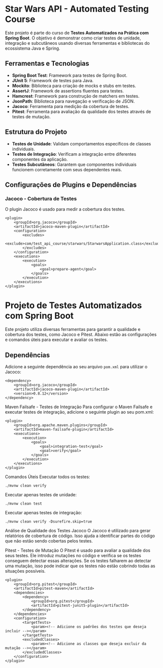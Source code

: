 # Star Wars API - Automated Testing Course

Este projeto é parte do curso de **Testes Automatizados na Prática com Spring Boot**. O objetivo é demonstrar como criar testes de unidade, integração e subcutâneos usando diversas ferramentas e bibliotecas do ecossistema Java e Spring.

## Ferramentas e Tecnologias

- **Spring Boot Test**: Framework para testes de Spring Boot.
- **JUnit 5**: Framework de testes para Java.
- **Mockito**: Biblioteca para criação de mocks e stubs em testes.
- **AssertJ**: Framework de assertions fluentes para testes.
- **Hamcrest**: Framework para construção de matchers em testes.
- **JsonPath**: Biblioteca para navegação e verificação de JSON.
- **Jacoco**: Ferramenta para medição da cobertura de testes.
- **Pitest**: Ferramenta para avaliação da qualidade dos testes através de testes de mutação.

## Estrutura do Projeto

- **Testes de Unidade**: Validam comportamentos específicos de classes individuais.
- **Testes de Integração**: Verificam a integração entre diferentes componentes da aplicação.
- **Testes Subcutâneos**: Garantem que componentes individuais funcionem corretamente com seus dependentes reais.

## Configurações de Plugins e Dependências

### Jacoco - Cobertura de Testes

O plugin Jacoco é usado para medir a cobertura dos testes.

```
<plugin>
    <groupId>org.jacoco</groupId>
    <artifactId>jacoco-maven-plugin</artifactId>
    <configuration>
        <excludes>
            <exclude>com/test_api_course/starwars/StarwarsApplication.class</exclude>
        </excludes>
    </configuration>
    <executions>
        <execution>
            <goals>
                <goal>prepare-agent</goal>
            </goals>
        </execution>
    </executions>
</plugin>
```

# Projeto de Testes Automatizados com Spring Boot

Este projeto utiliza diversas ferramentas para garantir a qualidade e cobertura dos testes, como Jacoco e Pitest. Abaixo estão as configurações e comandos úteis para executar e avaliar os testes.

## Dependências

Adicione a seguinte dependência ao seu arquivo `pom.xml` para utilizar o Jacoco:

```
<dependency>
    <groupId>org.jacoco</groupId>
    <artifactId>jacoco-maven-plugin</artifactId>
    <version>0.8.12</version>
</dependency>
````

Maven Failsafe - Testes de Integração
Para configurar o Maven Failsafe e executar testes de integração, adicione o seguinte plugin ao seu pom.xml:

```
<plugin>
    <groupId>org.apache.maven.plugins</groupId>
    <artifactId>maven-failsafe-plugin</artifactId>
    <executions>
        <execution>
            <goals>
                <goal>integration-test</goal>
                <goal>verify</goal>
            </goals>
        </execution>
    </executions>
</plugin>
```
Comandos Úteis
Executar todos os testes:

```
./mvnw clean verify
```
Executar apenas testes de unidade:


```
./mvnw clean test
```
Executar apenas testes de integração:

```
./mvnw clean verify -Dsurefire.skip=true
```
Análise de Qualidade dos Testes
Jacoco
O Jacoco é utilizado para gerar relatórios de cobertura de código. Isso ajuda a identificar partes do código que não estão sendo cobertas pelos testes.

Pitest - Testes de Mutação
O Pitest é usado para avaliar a qualidade dos seus testes. Ele introduz mutações no código e verifica se os testes conseguem detectar essas alterações. Se os testes falharem ao detectar uma mutação, isso pode indicar que os testes não estão cobrindo todas as situações possíveis.

```
<plugin>
    <groupId>org.pitest</groupId>
    <artifactId>pitest-maven</artifactId>
    <dependencies>
        <dependency>
            <groupId>org.pitest</groupId>
            <artifactId>pitest-junit5-plugin</artifactId>
        </dependency>
    </dependencies>
    <configuration>
        <targetTests>
            <param><!-- Adicione os padrões dos testes que deseja incluir --></param>
        </targetTests>
        <excludedClasses>
            <param><!-- Adicione as classes que deseja excluir da mutação --></param>
        </excludedClasses>
    </configuration>
</plugin>
```

